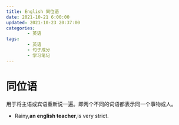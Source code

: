 ```yaml
---
title: English 同位语
date: 2021-10-21 6:00:00
updated: 2021-10-23 20:37:00
categories:
        - 英语
tags:
        - 英语
        - 句子成分
        - 学习笔记
---
```

# 同位语

用于将主语或宾语重新说一遍。即两个不同的词语都表示同一个事物或人。

- Rainy,**an english teacher**,is very strict.

 

